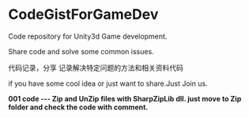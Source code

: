 # CodeGistForGameDev
Code repository for Unity3d Game development.

Share code and solve some common issues.

代码记录，分享
记录解决特定问题的方法和相关资料代码

if you have some cool idea or just want to share.Just Join us.



**001 code --- Zip and UnZip files with SharpZipLib dll. just move to Zip folder and check the code with comment.**
